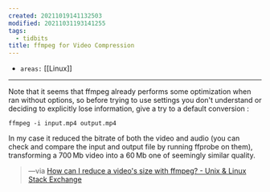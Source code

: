```yaml
---
created: 20211019141132503
modified: 20211031193141255
tags:
  - tidbits
title: ffmpeg for Video Compression
---
```

- `areas:` [[Linux]]

---



Note that it seems that ffmpeg already performs some optimization when ran without options, so before trying to use settings you don't understand or deciding to explicitly lose information, give a try to a default conversion :

`ffmpeg -i input.mp4 output.mp4`

In my case it reduced the bitrate of both the video and audio (you can check and compare the input and output file by running ffprobe on them), transforming a 700 Mb video into a 60 Mb one of seemingly similar quality.

> —via [How can I reduce a video's size with ffmpeg? - Unix & Linux Stack Exchange](https://unix.stackexchange.com/questions/28803/how-can-i-reduce-a-videos-size-with-ffmpeg)
